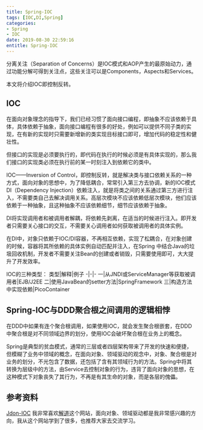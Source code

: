 ```yaml
---
title: Spring-IOC
tags: [IOC,DI,Spring]
categories:
- Spring
- IOC
date: 2019-08-30 22:59:16
entitle: Spring-IOC
---
```


分离关注（Separation of Concerns）是IOC模式和AOP产生的最原始动力，通过功能分解可得到关注点，这些关注可以是Components，Aspects和Services。

本文将介绍IOC即控制反转。

<!--more-->

## IOC

在面向对象理念的指导下，我们已经习惯了面向接口编程，即抽象不应该依赖于具体，具体依赖于抽象，面向接口编程有很多的好处，例如可以提供不同子类的实现，在有新的实现时只需要新增新的类实现目标接口即可，增加代码的稳定性和健壮性。

但接口的实现是必须要执行的，即代码在执行的时候必须是有具体实现的，那么我们接口的实现类必须在执行前的某一时刻注入到依赖它的类中。

IOC——Inversion of Control，即控制反转，就是解决类与接口依赖关系的一种方式，面向对象的思想中，为了降低耦合，常常引入第三方去协调，新的IOC模式DI（Dependency Injection）依赖注入，就是将类之间的关系通过第三方进行注入，不需要类自己去解决调用关系。高层次模块不应该依赖低层次模块，他们应该依赖于一种抽象，且这种抽象不应该依赖细节，细节应该依赖于抽象。

DI将实现调用者和被调用者解耦，将依赖先剥离，在适当的时候进行注入。即开发者只需要关心接口的交互，不需要关心调用者如何获取被调用者的具体实例。

在DI中，对象只依赖于IOC/DI容器，不再相互依赖，实现了松耦合，在对象创建的时候，容器将其所依赖的具体实例自动匹配并注入，在Spring 中结合Java的垃圾回收机制，开发者不需要关注Bean的创建或者销毁，只需要使用即可，大大提升了开发效率。

IOC的三种类型：
类型|解释|例子
-|-|-
一|从JNDI或ServiceManager等获取被调用者|EJB/J2EE
二|使用JavaBean的setter方法|SpringFramework
三|构造方法中实现依赖|PicoContainer



## Spring-IOC与DDD聚合根之间调用的逻辑相悖

在DDD中如果有连个聚合根调用，如果使用IOC，就会发生聚合根嵌套，在DDD中聚合根是对不同领域边界的划分，使用IOC会破坏聚合根在业务上的概念。

Spring是典型的贫血模式，通常的三层或者四层架构带来了开发的快速和便捷，但模糊了业务中领域的概念，在面向对象、领域驱动的观念中，对象、聚合根是对业务的划分，不光包含了数据，还包括了含有其领域行为的方法。Spring中将其转换为层级中的方法，由Service去控制对象的行为，违背了面向对象的思想，在这种模式下对象丧失了其行为，不再是有其生命的对象，而是各层的傀儡。





## 参考资料
[Jdon-IOC](https://www.jdon.com/AOPdesign/Ioc.htm)
我非常喜欢[解道](https://www.jdon.com)这个网站，面向对象、领域驱动都是我非常感兴趣的方向，我从这个网站学到了很多，也推荐大家去交流学习。
